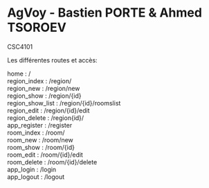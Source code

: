 # AgVoy - Bastien PORTE & Ahmed TSOROEV

CSC4101

Les différentes routes et accès:

home :              /                                  
region_index : /region/                           
region_new : /region/new                        
region_show : /region/{id}                       
region_show_list : /region/{id}/roomslist             
region_edit : /region/{id}/edit                  
region_delete : /region{id}/                       
app_register : /register                          
room_index : /room/                             
room_new : /room/new                          
room_show : /room/{id}                         
room_edit : /room/{id}/edit                    
room_delete : /room/{id}/delete                  
app_login : /login                             
app_logout : /logout
